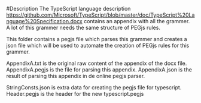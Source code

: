 #Description
The TypeScript language description
https://github.com/Microsoft/TypeScript/blob/master/doc/TypeScript%20Language%20Specification.docx
contains an appendix with all the grammer. A lot of this grammer needs the same structure of PEGjs rules.

This folder contains a pegjs file which parses this grammer and creates a json file which will be used
to automate the creation of PEGjs rules for this grammer.

AppendixA.txt is the original raw content of the appendix of the docx file.
AppendixA.pegjs is the file for parsing this appendix.
AppendixA.json is the result of parsing this appendix in de online pegjs parser.

StringConsts.json is extra data for creating the pegjs file for typescript. 
Header.pegjs is the header for the new typescript.pegjs   